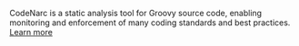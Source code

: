 CodeNarc is a static analysis tool for Groovy source code, enabling monitoring and enforcement of many coding standards and best practices. [Learn more](https://github.com/CodeNarc/CodeNarc)
